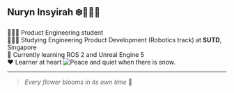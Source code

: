 ## Nuryn Insyirah ❄️🧕🏼✨

👩🏻‍💻 Product Engineering student </br>
👩🏻‍🎓 Studying Engineering Product Development (Robotics track) at **SUTD**, Singapore </br>
🌱 Currently learning ROS 2 and Unreal Engine 5</br>
❤️ Learner at heart
<picture>
 <source media="(prefers-color-scheme: light)" srcset="https://media1.tenor.com/m/gLEBxlHvFTQAAAAC/frieren-sousou-no-frieren.gif"> 
 <img alt="Peace and quiet when there is snow." src="https://media1.tenor.com/m/gLEBxlHvFTQAAAAC/frieren-sousou-no-frieren.gif">
</picture>

---
> _Every flower blooms in its own time_ 🌸
<!--
**Uniquely-Nuryn/Uniquely-Nuryn** is a ✨ _special_ ✨ repository because its `README.md` (this file) appears on your GitHub profile.


-->
